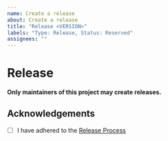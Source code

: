 ```yaml
---
name: Create a release
about: Create a release
title: "Release <VERSION>"
labels: "Type: Release, Status: Reserved"
assignees: ""
---
```


# Release <VERSION>

**Only maintainers of this project may create releases.**

## Acknowledgements

- [ ] I have adhered to the [Release Process](../blob/integration/docs/RELEASE_PROCESS.md "Release Process")
